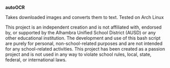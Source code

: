 **autoOCR**

Takes downloaded images and converts them to text. Tested on Arch Linux


This project is an independent creation and is not affiliated with, endorsed by, or supported by the Alhambra Unified School District (AUSD) or any other educational institution. The development and use of this bash script are purely for personal, non-school-related purposes and are not intended for any school-related activities. This project has been created as a passion project and is not used in any way to violate school rules, local, state, federal, or international laws.


